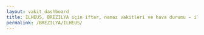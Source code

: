 ```yaml
---
layout: vakit_dashboard
title: ILHEUS, BREZILYA için iftar, namaz vakitleri ve hava durumu - ilçe/eyalet seç
permalink: /BREZILYA/ILHEUS/
---
```


<script type="text/javascript">
  var GLOBAL_COUNTRY = 'BREZILYA';
  var GLOBAL_CITY = 'ILHEUS';
  var GLOBAL_STATE = '';
  var lat = 72;
  var lon = 21;
</script>
